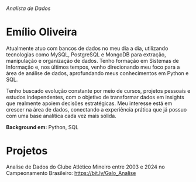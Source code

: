 ###### *Analista de Dados*

# Emílio Oliveira

Atualmente atuo com bancos de dados no meu dia a dia, utilizando tecnologias como MySQL, PostgreSQL e MongoDB para extração, manipulação e organização de dados. Tenho formação em Sistemas de Informação e, nos últimos tempos, venho direcionando meu foco para a área de análise de dados, aprofundando meus conhecimentos em Python e SQL.

Tenho buscado evolução constante por meio de cursos, projetos pessoais e estudos independentes, com o objetivo de transformar dados em insights que realmente apoiem decisões estratégicas. Meu interesse está em crescer na área de dados, conectando a experiência prática que já possuo com uma base analítica cada vez mais sólida.

**Background em:** Python, SQL

# Projetos

Analise de Dados do Clube Atlético Mineiro entre 2003 e 2024 no Campeonamento Brasileiro: https://bit.ly/Galo_Analise
